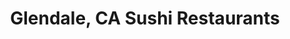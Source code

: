 ---
layout: city
title: Glendale, CA Sushi Restaurants
permalink: /california/glendale/
stateAbbr: CA
stateName: California
cityName: Glendale
---